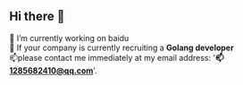 ## Hi there 👋
🤔 I’m currently working on baidu<br>
👯 If your company is currently recruiting a **Golang developer**<br>📫please contact me immediately at my email address: '**📫1285682410@qq.com**'.<br> 
<!--
**cheny-alf/cheny-alf** is a ✨ _special_ ✨ repository because its `README.md` (this file) appears on your GitHub profile.

Here are some ideas to get you started:

- 🔭 I’m currently working on ...
- 🌱 I’m currently learning ...
- 👯 I’m looking to collaborate on ...
- 🤔 I’m looking for help with ...
- 💬 Ask me about ...
- 📫 How to reach me: ...
- 😄 Pronouns: ...
- ⚡ Fun fact: ...
-->
